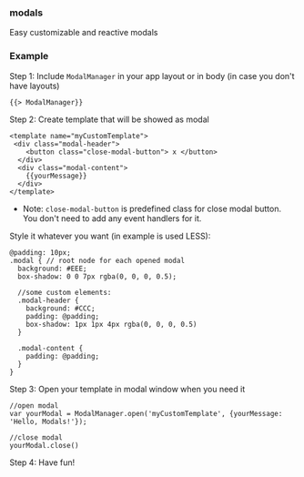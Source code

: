 ### modals

Easy customizable and reactive modals

### Example

Step 1: Include `ModalManager` in your app layout or in body (in case you don't have layouts)

```
{{> ModalManager}}
```

Step 2: Create template that will be showed as modal

```
<template name="myCustomTemplate">
 <div class="modal-header">
    <button class="close-modal-button"> x </button>
  </div>
  <div class="modal-content">
    {{yourMessage}}
  </div>
</template>
```
* Note: `close-modal-button` is predefined class for close modal button.
You don't need to add any event handlers for it.

Style it whatever you want (in example is used LESS):

```
@padding: 10px;
.modal { // root node for each opened modal
  background: #EEE;
  box-shadow: 0 0 7px rgba(0, 0, 0, 0.5);

  //some custom elements:
  .modal-header {
    background: #CCC;
    padding: @padding;
    box-shadow: 1px 1px 4px rgba(0, 0, 0, 0.5)
  }

  .modal-content {
    padding: @padding;
  }
}
```

Step 3: Open your template in modal window when you need it

```
//open modal
var yourModal = ModalManager.open('myCustomTemplate', {yourMessage: 'Hello, Modals!'});

//close modal
yourModal.close()
```

Step 4: Have fun!